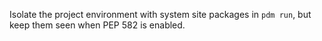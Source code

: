Isolate the project environment with system site packages in `pdm run`, but keep them seen when PEP 582 is enabled.
